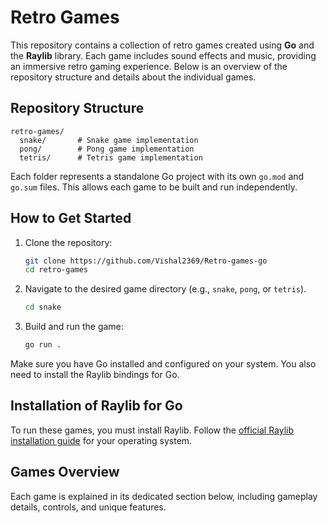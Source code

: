 
# Retro Games

This repository contains a collection of retro games created using **Go** and the **Raylib** library. Each game includes sound effects and music, providing an immersive retro gaming experience. Below is an overview of the repository structure and details about the individual games.

## Repository Structure

```
retro-games/
  snake/       # Snake game implementation
  pong/        # Pong game implementation
  tetris/      # Tetris game implementation
```

Each folder represents a standalone Go project with its own `go.mod` and `go.sum` files. This allows each game to be built and run independently.

## How to Get Started

1. Clone the repository:
   ```bash
   git clone https://github.com/Vishal2369/Retro-games-go
   cd retro-games
   ```

2. Navigate to the desired game directory (e.g., `snake`, `pong`, or `tetris`).
   ```bash
   cd snake
   ```

3. Build and run the game:
   ```bash
   go run .
   ```

Make sure you have Go installed and configured on your system. You also need to install the Raylib bindings for Go.

## Installation of Raylib for Go
To run these games, you must install Raylib. Follow the [official Raylib installation guide](https://github.com/gen2brain/raylib-go) for your operating system.

## Games Overview
Each game is explained in its dedicated section below, including gameplay details, controls, and unique features.

